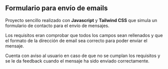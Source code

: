 ## Formulario para envío de emails 

Proyecto sencillo realizado con **Javascript** y **Tailwind CSS** que simula un formulario de contacto para el envío de mensajes.

Los requisitos eran comprobar que todos los campos sean rellenados y que el formato de la dirección de email sea correcto para poder enviar el mensaje.

Cuenta con aviso al usuario en caso de que no se cumplan los requisitos y se le da feedback cuando el mensaje ha sido enviado correctamente.

